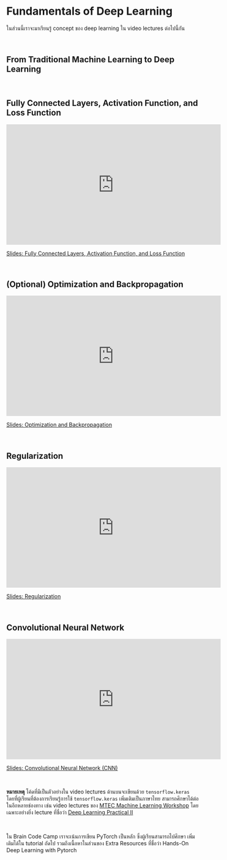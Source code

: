 # Fundamentals of Deep Learning

ในส่วนนี้เราจะมาเรียนรู้ concept ของ deep learning ใน video lectures ต่อไปนี้กัน

<br>

From Traditional Machine Learning to Deep Learning
---

<br>

Fully Connected Layers, Activation Function, and Loss Function
---

<iframe width="560" height="315" src="https://www.youtube.com/embed/uREh-0Z6PRk" title="YouTube video player" frameborder="0" allow="accelerometer; autoplay; clipboard-write; encrypted-media; gyroscope; picture-in-picture; web-share" allowfullscreen></iframe>

[Slides: Fully Connected Layers, Activation Function, and Loss Function](https://github.com/ichatnun/brainCodeCamp2023_lectures/blob/main/DeepLearning/deep_learning_dense_activation_loss.pdf)

<br>


(Optional) Optimization and Backpropagation
---

<iframe width="560" height="315" src="https://www.youtube.com/embed/gRsG5Vu9fIs" title="YouTube video player" frameborder="0" allow="accelerometer; autoplay; clipboard-write; encrypted-media; gyroscope; picture-in-picture; web-share" allowfullscreen></iframe>

[Slides: Optimization and Backpropagation](https://github.com/ichatnun/brainCodeCamp2023_lectures/blob/main/DeepLearning/deep_learning_opt_backprop_minibatch.pdf)

<br>

Regularization
---

<iframe width="560" height="315" src="https://www.youtube.com/embed/VokHdRv0yas" title="YouTube video player" frameborder="0" allow="accelerometer; autoplay; clipboard-write; encrypted-media; gyroscope; picture-in-picture; web-share" allowfullscreen></iframe>

[Slides: Regularization](https://github.com/ichatnun/brainCodeCamp2023_lectures/blob/main/DeepLearning/deep_learning_regularization.pdf)

<br>

Convolutional Neural Network
---

<iframe width="560" height="315" src="https://www.youtube.com/embed/5ynKHtouORI" title="YouTube video player" frameborder="0" allow="accelerometer; autoplay; clipboard-write; encrypted-media; gyroscope; picture-in-picture; web-share" allowfullscreen></iframe>

[Slides: Convolutional Neural Network (CNN)](https://github.com/ichatnun/brainCodeCamp2023_lectures/blob/main/DeepLearning/deep_learning_CNN.pdf)

<br>

**หมายเหตุ** โค้ดที่มีเป็นตัวอย่างใน video lectures ด้านบนจะเขียนด้วย `tensorflow.keras` โดยที่ผู้เรียนที่ต้องการเรียนรู้การใช้ `tensorflow.keras` เพิ่มเติมเป็นภาษาไทย สามารถศึกษาได้ต่อในอีกหลายช่องทาง เช่น video lectures ของ [MTEC Machine Learning Workshop](https://youtube.com/playlist?list=PLJIJClalm2xOsbu69R_yRG3RPVU3gIQKa) โดยเฉพาะอย่างยิ่ง lecture ที่ชื่อว่า [Deep Learning Practical II](https://youtu.be/dVzivZQ1Fv4)

<br>

ใน Brain Code Camp เราจะเน้นการเขียน PyTorch เป็นหลัก ซึ่งผู้เรียนสามารถไปศึกษา เพิ่มเติมได้ใน tutorial ถัดไป รวมถึงเนื้อหาในส่วนของ Extra Resources ที่ชื่อว่า Hands-On Deep Learning with Pytorch